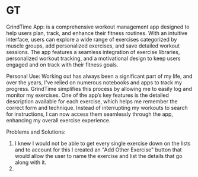 # GT
GrindTime App: is a comprehensive workout management app designed to help users plan, track, and enhance their fitness routines. With an intuitive interface, users can explore a wide range of exercises categorized by muscle groups, add personalized exercises, and save detailed workout sessions. The app features a seamless integration of exercise libraries, personalized workout tracking, and a motivational design to keep users engaged and on track with their fitness goals.

Personal Use: Working out has always been a significant part of my life, and over the years, I've relied on numerous notebooks and apps to track my progress. GrindTime simplifies this process by allowing me to easily log and monitor my exercises. One of the app’s key features is the detailed description available for each exercise, which helps me remember the correct form and technique. Instead of interrupting my workouts to search for instructions, I can now access them seamlessly through the app, enhancing my overall exercise experience.

Problems and Solutions:
1. I knew I would not be able to get every single exercise down on the lists and to account for this I created an "Add Other Exercise" button that would allow the user to name the exercise and list the details that go along with it.
2. 
